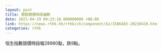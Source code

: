 ```yaml
---
layout: post
title: 港股競價時段偏軟
date: 2021-04-19 09:23:18.000000000 +08:00
link: https://news.rthk.hk/rthk/ch/component/k2/1586483-20210419.htm
categories: rthk
---
```


恒生指數競價時段報28960點，跌9點。
